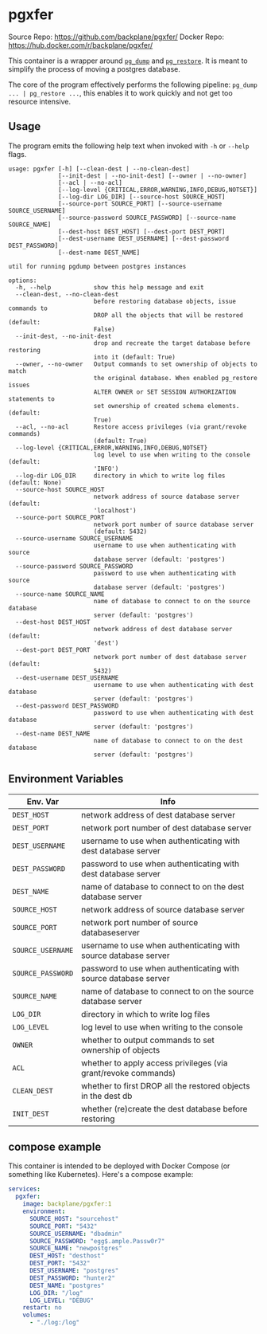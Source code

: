 # pgxfer

Source Repo: <https://github.com/backplane/pgxfer/>
Docker Repo: <https://hub.docker.com/r/backplane/pgxfer/>

This container is a wrapper around [`pg_dump`](https://www.postgresql.org/docs/15/app-pgdump.html) and [`pg_restore`](https://www.postgresql.org/docs/15/app-pgrestore.html). It is meant to simplify the process of moving a postgres database.

The core of the program effectively performs the following pipeline: `pg_dump ... | pg_restore ...`, this enables it to work quickly and not get too resource intensive.

## Usage

The program emits the following help text when invoked with `-h` or `--help` flags.

```
usage: pgxfer [-h] [--clean-dest | --no-clean-dest]
              [--init-dest | --no-init-dest] [--owner | --no-owner]
              [--acl | --no-acl]
              [--log-level {CRITICAL,ERROR,WARNING,INFO,DEBUG,NOTSET}]
              [--log-dir LOG_DIR] [--source-host SOURCE_HOST]
              [--source-port SOURCE_PORT] [--source-username SOURCE_USERNAME]
              [--source-password SOURCE_PASSWORD] [--source-name SOURCE_NAME]
              [--dest-host DEST_HOST] [--dest-port DEST_PORT]
              [--dest-username DEST_USERNAME] [--dest-password DEST_PASSWORD]
              [--dest-name DEST_NAME]

util for running pgdump between postgres instances

options:
  -h, --help            show this help message and exit
  --clean-dest, --no-clean-dest
                        before restoring database objects, issue commands to
                        DROP all the objects that will be restored (default:
                        False)
  --init-dest, --no-init-dest
                        drop and recreate the target database before restoring
                        into it (default: True)
  --owner, --no-owner   Output commands to set ownership of objects to match
                        the original database. When enabled pg_restore issues
                        ALTER OWNER or SET SESSION AUTHORIZATION statements to
                        set ownership of created schema elements. (default:
                        True)
  --acl, --no-acl       Restore access privileges (via grant/revoke commands)
                        (default: True)
  --log-level {CRITICAL,ERROR,WARNING,INFO,DEBUG,NOTSET}
                        log level to use when writing to the console (default:
                        'INFO')
  --log-dir LOG_DIR     directory in which to write log files (default: None)
  --source-host SOURCE_HOST
                        network address of source database server (default:
                        'localhost')
  --source-port SOURCE_PORT
                        network port number of source database server
                        (default: 5432)
  --source-username SOURCE_USERNAME
                        username to use when authenticating with source
                        database server (default: 'postgres')
  --source-password SOURCE_PASSWORD
                        password to use when authenticating with source
                        database server (default: 'postgres')
  --source-name SOURCE_NAME
                        name of database to connect to on the source database
                        server (default: 'postgres')
  --dest-host DEST_HOST
                        network address of dest database server (default:
                        'dest')
  --dest-port DEST_PORT
                        network port number of dest database server (default:
                        5432)
  --dest-username DEST_USERNAME
                        username to use when authenticating with dest database
                        server (default: 'postgres')
  --dest-password DEST_PASSWORD
                        password to use when authenticating with dest database
                        server (default: 'postgres')
  --dest-name DEST_NAME
                        name of database to connect to on the dest database
                        server (default: 'postgres')

```

## Environment Variables

| Env. Var          | Info                                                             |
|-------------------|------------------------------------------------------------------|
| `DEST_HOST`       |  network address of dest database server                         |
| `DEST_PORT`       |  network port number of dest database server                     |
| `DEST_USERNAME`   |  username to use when authenticating with dest database server   |
| `DEST_PASSWORD`   |  password to use when authenticating with dest database server   |
| `DEST_NAME`       |  name of database to connect to on the dest database server      |
| `SOURCE_HOST`     |  network address of source database server                       |
| `SOURCE_PORT`     |  network port number of source databaseserver                    |
| `SOURCE_USERNAME` |  username to use when authenticating with source database server |
| `SOURCE_PASSWORD` |  password to use when authenticating with source database server |
| `SOURCE_NAME`     |  name of database to connect to on the source database server    |
| `LOG_DIR`         |  directory in which to write log files                           |
| `LOG_LEVEL`       |  log level to use when writing to the console                    |
| `OWNER`           |  whether to output commands to set ownership of objects          |
| `ACL`             |  whether to apply access privileges (via grant/revoke commands)  |
| `CLEAN_DEST`      |  whether to first DROP all the restored objects in the dest db   |
| `INIT_DEST`       |  whether (re)create the dest database before restoring           |


## compose example

This container is intended to be deployed with Docker Compose (or something like Kubernetes). Here's a compose example:

```yaml
services:
  pgxfer:
    image: backplane/pgxfer:1
    environment:
      SOURCE_HOST: "sourcehost"
      SOURCE_PORT: "5432"
      SOURCE_USERNAME: "dbadmin"
      SOURCE_PASSWORD: "egg$.ample.Passw0r7"
      SOURCE_NAME: "newpostgres"
      DEST_HOST: "desthost"
      DEST_PORT: "5432"
      DEST_USERNAME: "postgres"
      DEST_PASSWORD: "hunter2"
      DEST_NAME: "postgres"
      LOG_DIR: "/log"
      LOG_LEVEL: "DEBUG"
    restart: no
    volumes:
      - "./log:/log"
```
